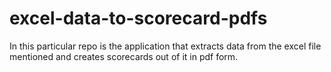 # excel-data-to-scorecard-pdfs
In this particular repo is the application that extracts data from the excel file mentioned and creates scorecards out of it in pdf form. 
